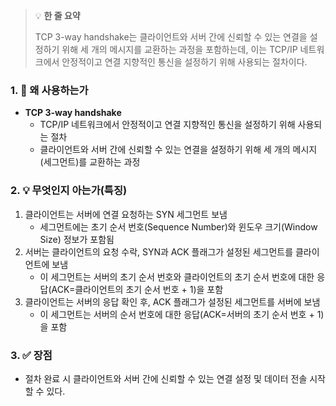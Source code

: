 > 💡 **한 줄 요약**
>
> TCP 3-way handshake는 클라이언트와 서버 간에 신뢰할 수 있는 연결을 설정하기 위해 세 개의 메시지를 교환하는 과정을 포함하는데, 이는 TCP/IP 네트워크에서 안정적이고 연결 지향적인 통신을 설정하기 위해 사용되는 절차이다.

### 1. 🤔 왜 사용하는가

- **TCP 3-way handshake**
  - TCP/IP 네트워크에서 안정적이고 연결 지향적인 통신을 설정하기 위해 사용되는 절차
  - 클라이언트와 서버 간에 신뢰할 수 있는 연결을 설정하기 위해 세 개의 메시지(세그먼트)를 교환하는 과정

### 2. 💡 무엇인지 아는가(특징)

1. 클라이언트는 서버에 연결 요청하는 SYN 세그먼트 보냄
   - 세그먼트에는 초기 순서 번호(Sequence Number)와 윈도우 크기(Window Size) 정보가 포함됨
2. 서버는 클라이언트의 요청 수락, SYN과 ACK 플래그가 설정된 세그먼트를 클라이언트에 보냄
   - 이 세그먼트는 서버의 초기 순서 번호와 클라이언트의 초기 순서 번호에 대한 응답(ACK=클라이언트의 초기 순서 번호 + 1)을 포함
3. 클라이언트는 서버의 응답 확인 후, ACK 플래그가 설정된 세그먼트를 서버에 보냄
   - 이 세그먼트는 서버의 순서 번호에 대한 응답(ACK=서버의 초기 순서 번호 + 1)을 포함

### 3. ✅ 장점

- 절차 완료 시 클라이언트와 서버 간에 신뢰할 수 있는 연결 설정 및 데이터 전솔 시작할 수 있다.
